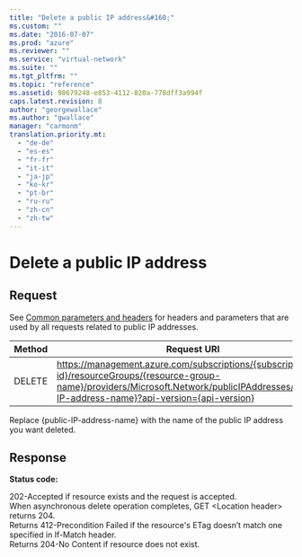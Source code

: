 ```yaml
---
title: "Delete a public IP address&#160;"
ms.custom: ""
ms.date: "2016-07-07"
ms.prod: "azure"
ms.reviewer: ""
ms.service: "virtual-network"
ms.suite: ""
ms.tgt_pltfrm: ""
ms.topic: "reference"
ms.assetid: 98679248-e853-4112-820a-778dff3a994f
caps.latest.revision: 8
author: "georgewallace"
ms.author: "gwallace"
manager: "carmonm"
translation.priority.mt: 
  - "de-de"
  - "es-es"
  - "fr-fr"
  - "it-it"
  - "ja-jp"
  - "ko-kr"
  - "pt-br"
  - "ru-ru"
  - "zh-cn"
  - "zh-tw"
---
```

# Delete a public IP address&#160;
## Request  
 See [Common parameters and headers](../NetworkREST/public-ip-addresses.md#bk_common) for headers and parameters that are used by all requests related to public IP addresses.  
  
|Method|Request URI|  
|------------|-----------------|  
|DELETE|https://management.azure.com/subscriptions/{subscription-id}/resourceGroups/{resource-group-name}/providers/Microsoft.Network/publicIPAddresses/{public-IP-address-name}?api-version={api-version}|  
  
 Replace {public-IP-address-name} with the name of the public IP address you want deleted.  
  
## Response  
 **Status code:**  
  
 202-Accepted if resource exists and the request is accepted.   
When asynchronous delete operation completes, GET \<Location header> returns 204.   
Returns 412-Precondition Failed if the resource's ETag doesn’t match one specified in If-Match header.   
Returns 204-No Content if resource does not exist.

